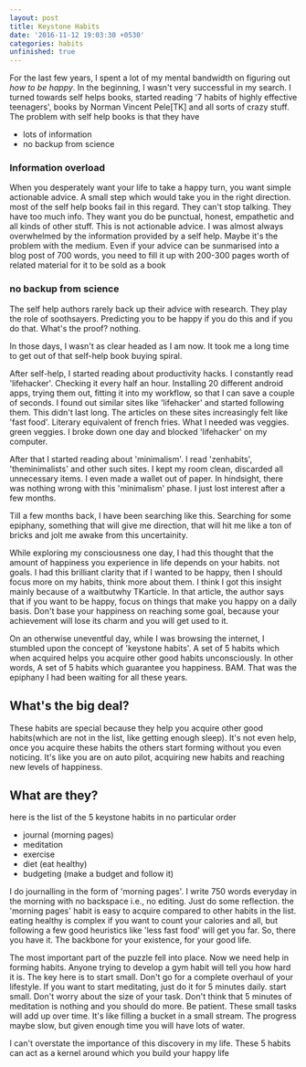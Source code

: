```yaml
---
layout: post
title: Keystone Habits
date: '2016-11-12 19:03:30 +0530'
categories: habits
unfinished: true
---
```


For the last few years, I spent a lot of my mental bandwidth on figuring out *how to be happy*. In the beginning, I wasn't very successful in my search. I turned towards self helps books, started reading '7 habits of highly effective teenagers', books by Norman Vincent Pele[TK] and all sorts of crazy stuff. The problem with self help books is that they have

* lots of information
* no backup from science

### Information overload
When you desperately want your life to take a happy turn, you want simple actionable advice. A small step which would take you in the right direction. most of the self help books fail in this regard. They can't stop talking. They have too much info. They want you do be punctual, honest, empathetic and all kinds of other stuff. This is not actionable advice. I was almost always overwhelmed by the information provided by a self help. Maybe it's the problem with the medium. Even if your advice can be sunmarised into a blog post of 700 words, you need to fill it up with 200-300 pages worth of related material for it to be sold as a book

### no backup from science
The self help authors rarely back up their advice with research. They play the role of
soothsayers. Predicting you to be happy if you do this and if you do that. What's the proof? nothing.

In those days, I wasn't as clear headed as I am now. It took me a long time to get out of that self-help book buying spiral.

After self-help, I started reading about productivity hacks. I constantly read 'lifehacker'. Checking it every half an hour. Installing 20 different android apps, trying them out, fitting it into my workflow, so that I can save a couple of seconds. I found out similar sites like 'lifehacker' and started following them. This didn't last long. The articles on these sites increasingly felt like 'fast food'. Literary equivalent of french fries. What I needed was veggies. green veggies. I broke down one day and blocked 'lifehacker' on my computer. 

After that I started reading about 'minimalism'. I read 'zenhabits', 'theminimalists' and other such sites. I kept my room clean, discarded all unnecessary items. I even made a wallet out of paper. In hindsight, there was nothing wrong with this 'minimalism' phase. I just lost interest after a few months.

Till a few months back, I have been searching like this. Searching for some epiphany, something that will give me direction, that will hit me like a ton of bricks and jolt me awake from this uncertainity.

While exploring my consciousness one day, I had this thought that the amount of happiness you experience in life depends on your habits. not goals. I had this brilliant clarity that if I wanted to be happy, then I should focus more on my habits, think more about them. I think I got this insight mainly because of a waitbutwhy TKarticle. In that article, the author says that if you want to be happy, focus on things that make you happy on a daily basis. Don't base your happiness on reaching some goal, because your achievement will lose its charm and you will get used to it. 

On an otherwise uneventful day, while I was browsing the internet, I stumbled upon the concept of 'keystone habits'. A set of 5 habits which when acquired helps you acquire other good habits unconsciously. In other words, A set of 5 habits which guarantee you happiness. BAM. That was the epiphany I had been waiting for all these years.

## What's the big deal?
These habits are special because they help you acquire other good habits(which are not in the list, like getting enough sleep). It's not even help, once you acquire these habits the others start forming without you even noticing. It's like you are on auto pilot, acquiring new habits and reaching new levels of happiness. 

## What are they?
here is the list of the 5 keystone habits in no particular order

* journal (morning pages)
* meditation
* exercise
* diet (eat healthy)
* budgeting (make a budget and follow it)

I do journalling in the form of 'morning pages'. I write 750 words everyday in the morning with no backspace i.e., no editing. Just do some reflection. the 'morning pages' habit is easy to acquire compared to other habits in the list. eating healthy is complex if you want to count your calories and all, but following a few good heuristics like 'less fast food' will get you far. So, there you have it. The backbone for your existence, for your good life.

The most important part of the puzzle fell into place. Now we need help in forming habits. Anyone trying to develop a gym habit will tell you how hard it is. The key here is to start small. Don't go for a complete overhaul of your lifestyle. If you want to start meditating, just do it for 5 minutes daily. start small. Don't worry about the size of your task. Don't think that 5 minutes of meditation is nothing and you should do more. Be patient. These small tasks will add up over time. It's like filling a bucket in a small stream. The progress maybe slow, but given enough time you will have lots of water. 

I can't overstate the importance of this discovery in my life. These 5 habits can act as a kernel around which you build your happy life
